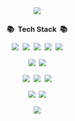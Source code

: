 <div align="center">
    <img src="https://capsule-render.vercel.app/api?type=waving&height=300&color=gradient&customColorList=2&text=Seongmin%20Lee&section=header&reversal=false&fontAlign=50&fontAlignY=50&animation=fadeIn">
</div>

<h3 align="center">📚&nbsp;&nbsp;Tech Stack&nbsp;&nbsp;📚</h3>
<div align="center">
    <img src="https://img.shields.io/badge/JavaScript-F7DF1E?style=for-the-badge&logo=JavaScript&logoColor=white" />
    <img style="margin-left:5px;" src="https://img.shields.io/badge/TypeScript-007ACC?style=for-the-badge&logo=typescript&logoColor=white" />
    <img style="margin-left:5px;" src="https://img.shields.io/badge/Node.js-43853D?style=for-the-badge&logo=node.js&logoColor=white" />
    <img style="margin-left:5px;" src="https://img.shields.io/badge/Express.js-404D59?style=for-the-badge" />
    <img style="margin-left:5px;" src="https://img.shields.io/badge/React-20232A?style=for-the-badge&logo=react&logoColor=61DAFB" />
</div>
&nbsp;
<div align="center">
    <img src="https://img.shields.io/badge/C%23-239120?style=for-the-badge&logo=c-sharp&logoColor=white" />
    <img style="margin-left:5px;" src="https://img.shields.io/badge/Unity-100000?style=for-the-badge&logo=unity&logoColor=white" />
</div>
&nbsp;
<div align="center">
    <img src="https://img.shields.io/badge/MongoDB-4EA94B?style=for-the-badge&logo=mongodb&logoColor=white" />
    <img style="margin-left:5px;" src="https://img.shields.io/badge/redis-%23DD0031.svg?&style=for-the-badge&logo=redis&logoColor=white" />
    <img style="margin-left:5px;" src="https://img.shields.io/badge/Firebase-039BE5?style=for-the-badge&logo=Firebase&logoColor=white" />
</div>
&nbsp;
<div align="center">
    <img src="https://img.shields.io/badge/Amazon_AWS-232F3E?style=for-the-badge&logo=amazon-aws&logoColor=white" />
    <img style="margin-left:5px;" src="https://img.shields.io/badge/Google_Cloud-4285F4?style=for-the-badge&logo=google-cloud&logoColor=white" />
</div>
&nbsp;
<div align="center">
    <img src="https://img.shields.io/badge/Visual_Studio_Code-0078D4?style=for-the-badge&logo=visual%20studio%20code&logoColor=white" />
</div>
